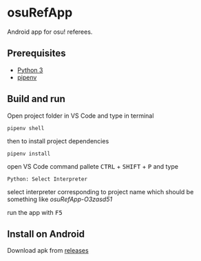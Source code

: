 # osuRefApp
Android app for osu! referees.

## Prerequisites
- [Python 3](https://www.python.org/downloads/)
- [pipenv](https://pypi.org/project/pipenv/)

## Build and run
Open project folder in VS Code and type in terminal
```
pipenv shell
```
then to install project dependencies
```
pipenv install
```
open VS Code command pallete <kbd>CTRL</kbd> + <kbd>SHIFT</kbd> + <kbd>P</kbd> and type
```
Python: Select Interpreter
```
select interpreter corresponding to project name which should be something like *osuRefApp-O3zasd51*  
  
run the app with <kbd>F5</kbd>  

## Install on Android
Download apk from [releases](https://github.com/V1laZ/osuRefApp/releases/tag/v1.0) 

